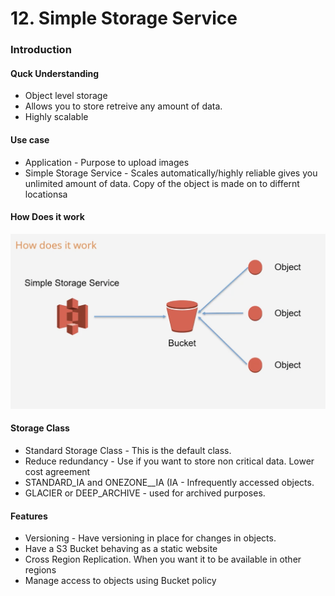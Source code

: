 # 12. Simple Storage Service

### Introduction

#### Quck Understanding

* Object level storage
* Allows you to store retreive any amount of data.
* Highly scalable

#### Use case

* Application - Purpose to upload images
* Simple Storage Service - Scales automatically/highly reliable gives you unlimited amount of data. Copy of the object is made on to differnt locationsa

#### How Does it work

![](../../../../.gitbook/assets/image%20%2840%29.png)

#### Storage Class

* Standard Storage Class - This is the default class.
* Reduce redundancy - Use if you want to store non critical data. Lower cost agreement
* STANDARD_IA and ONEZONE_\_IA \(IA - Infrequently accessed objects. 
* GLACIER or DEEP\_ARCHIVE - used for archived purposes.

#### Features

* Versioning - Have versioning in place for changes in objects.
* Have a S3 Bucket behaving as a static website
* Cross Region Replication. When you want it to be available in other regions
* Manage access to objects using Bucket policy

